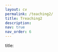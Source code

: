 ```yaml
---
layout: cv
permalink: /teaching2/
title: Treaching2
description: 
nav: true
nav_order: 6
---
```


title: 
